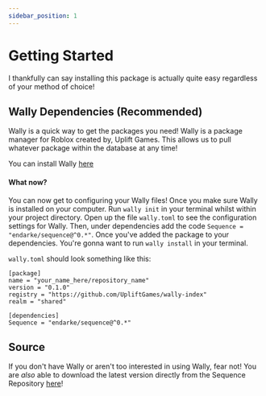 ```yaml
---
sidebar_position: 1
---
```


# Getting Started

I thankfully can say installing this package is actually quite easy regardless of your method of choice!

## Wally Dependencies (Recommended)
Wally is a quick way to get the packages you need! Wally is a package manager for Roblox created by, Uplift Games. This allows us to pull whatever package within the database at any time!

You can install Wally [here](https://wally.run/)

#### What now?
You can now get to configuring your Wally files! Once you make sure Wally is installed on your computer. Run `wally init` in your terminal whilst within your project directory. Open up  the file `wally.toml` to see the configuration settings for Wally. Then, under dependencies add the code `Sequence = "endarke/sequence@^0.*"`.
Once you've added the package to your dependencies. You're gonna want to run `wally install` in your terminal.

`wally.toml` should look something like this:
```
[package]
name = "your_name_here/repository_name"
version = "0.1.0"
registry = "https://github.com/UpliftGames/wally-index"
realm = "shared"

[dependencies]
Sequence = "endarke/sequence@^0.*"
```

## Source
If you don't have Wally or aren't too interested in using Wally, fear not! You are *also* able to download the latest version directly from the Sequence Repository [here](https://github.com/EnDarke/Sequence/releases)!